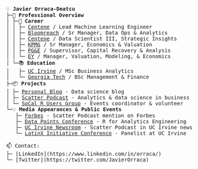 <pre>

💡 <b>Javier Orraca-Deatcu</b>  
├─🚀 <b>Professional Overview</b>  
│ ├─💼 <b>Career</b>  
│ │ ├─ <a href="https://www.centene.com/">Centene</a> / Lead Machine Learning Engineer  
│ │ ├─ <a href="https://www.bloomreach.com/">Bloomreach</a> / Sr Manager, Data Ops & Analytics  
│ │ ├─ <a href="https://www.centene.com/">Centene</a> / Data Scientist III, Strategic Insights  
│ │ ├─ <a href="https://www.kpmg.us/">KPMG</a> / Sr Manager, Economics & Valuation  
│ │ ├─ <a href="https://www.pgecorp.com/">PG&E</a> / Supervisor, Capital Recovery & Analysis  
│ │ └─ <a href="https://www.ey.com/">EY</a> / Manager, Valuation, Modeling, & Economics  
│ └─📚 <b>Education</b>  
│   ├─ <a href="https://uci.edu/">UC Irvine</a> / MSc Business Analytics  
│   └─ <a href="https://www.gatech.edu/">Georgia Tech</a> / BSc Management & Finance  
├─📦 <b>Projects</b>  
│ ├─ <a href="https://www.javierorraca.com/">Personal Blog</a> - Data science blog  
│ ├─ <a href="https://soundcloud.com/scatterpodcast">Scatter Podcast</a> - Analytics & data science in business  
│ └─ <a href="https://github.com/socalrug/">SoCal R Users Group</a> - Events coordinator & volunteer   
└─💡 <b>Media Appearances & Public Events</b>  
&#160;&#160;&#160;├─ <a href="https://forbes.com/sites/louiscolumbus/2019/04/14/how-to-get-your-data-scientist-career-started">Forbes</a> - Scatter Podcast mention on Forbes  
&#160;&#160;&#160;├─ <a href="https://datapoints.griddynamics.com/events/data-points-virtual-summit-healthcare-finance-06-09-2021/">Data Points Conference</a> - R for Analytics Engineering   
&#160;&#160;&#160;├─ <a href="https://merage.uci.edu/news/2019/06/podcast-launched-by-merage-student-navigates-complex-field-of-data-analytics-and-science.html/">UC Irvine Newsroom</a> - Scatter Podcast in UC Irvine news   
&#160;&#160;&#160;└─ <a href="https://merage.uci.edu/events/2021/10/2021-lxi-conference.html/">LatinX Initiative Conference</a> - Panelist at UC Irvine   

📫 Contact:   
├─ [LinkedIn](https://www.linkedin.com/in/orraca/)   
└─ [Twitter](https://twitter.com/JavierOrraca)   

</pre>
